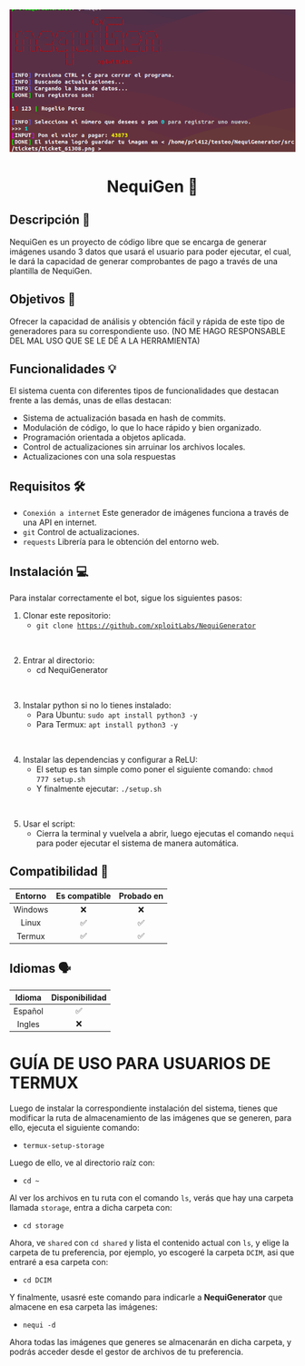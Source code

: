 ![Image](image.png)
---

<center><h1>NequiGen 🏦</h1></center>

## Descripción 📝

NequiGen es un proyecto de código libre que se encarga de generar imágenes usando 3 datos que usará el usuario para poder ejecutar, el cual, le dará la capacidad de generar comprobantes de pago a través de una plantilla de NequiGen.

## Objetivos 🎯

Ofrecer la capacidad de análisis y obtención fácil y rápida de este tipo de generadores para su correspondiente uso. (NO ME HAGO RESPONSABLE DEL MAL USO QUE SE LE DÉ A LA HERRAMIENTA)

## Funcionalidades 💡

El sistema cuenta con diferentes tipos de funcionalidades que destacan frente a las demás, unas de ellas destacan:
- Sistema de actualización basada en hash de commits.
- Modulación de código, lo que lo hace rápido y bien organizado.
- Programación orientada a objetos aplicada.
- Control de actualizaciones sin arruinar los archivos locales.
- Actualizaciones con una sola respuestas

## Requisitos 🛠️

- <code>Conexión a internet</code> Este generador de imágenes funciona a través de una API en internet.
- <code>git</code> Control de actualizaciones.
- <code>requests</code> Librería para le obtención del entorno web.

## Instalación 💻

Para instalar correctamente el bot, sigue los siguientes pasos:

1) Clonar este repositorio:
    - <code>git clone https://github.com/xploitLabs/NequiGenerator</code>

<br>

2) Entrar al directorio:
    - cd NequiGenerator

<br>

3) Instalar python si no lo tienes instalado:
    - Para Ubuntu: <code>sudo apt install python3 -y</code>
    - Para Termux: <code>apt install python3 -y</code>

<br>

4) Instalar las dependencias y configurar a ReLU:
    - El setup es tan simple como poner el siguiente comando: <code>chmod 777 setup.sh</code>
    - Y finalmente ejecutar: <code>./setup.sh</code>

<br>

5) Usar el script:
    - Cierra la terminal y vuelvela a abrir, luego ejecutas el comando <code>nequi</code> para poder ejecutar el sistema de manera automática.

## Compatibilidad 🔨

|   Entorno   | Es compatible | Probado en |
|:------------:|:------------:|:------------:|
|   Windows   |   ❌   |   ❌   |
|   Linux     |   ✅   |   ✅   |
|   Termux    |   ✅   |   ✅   |

## Idiomas 🗣️

|   Idioma   | Disponibilidad |
|:------------:|:------------:|
|   Español   |   ✅   |
|   Ingles     |   ❌   |

# GUÍA DE USO PARA USUARIOS DE TERMUX

Luego de instalar la correspondiente instalación del sistema, tienes que modificar la ruta de almacenamiento de las imágenes que se generen, para ello, ejecuta el siguiente comando:

- <code>termux-setup-storage</code>

<p>Luego de ello, ve al directorio raíz con:</p>

- <code>cd ~</code>

<p>Al ver los archivos en tu ruta con el comando <code>ls</code>, verás que hay una carpeta llamada <code>storage</code>, entra a dicha carpeta con:

- <code>cd storage</code>

<p>Ahora, ve <code>shared</code> con <code>cd shared</code> y lista el contenido actual con <code>ls</code>, y elige la carpeta de tu preferencia, por ejemplo, yo escogeré la carpeta <code>DCIM</code>, asi que entraré a esa carpeta con:

- <code>cd DCIM</code>

<p>Y finalmente, usasré este comando para indicarle a <b>NequiGenerator</b> que almacene en esa carpeta las imágenes:

- <code>nequi -d</code>

<p>Ahora todas las imágenes que generes se almacenarán en dicha carpeta, y podrás acceder desde el gestor de archivos de tu preferencia.</p>